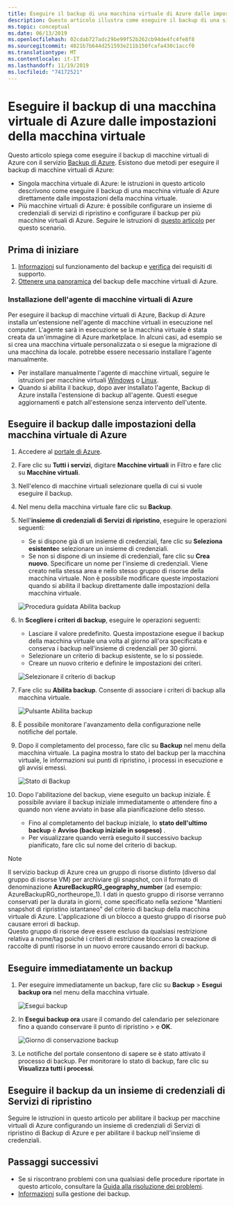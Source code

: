 ```yaml
---
title: Eseguire il backup di una macchina virtuale di Azure dalle impostazioni della macchina virtuale
description: Questo articolo illustra come eseguire il backup di una singola macchina virtuale di Azure o di più macchine virtuali di Azure con il servizio backup di Azure.
ms.topic: conceptual
ms.date: 06/13/2019
ms.openlocfilehash: 02cdab727adc29be99f52b262cb94de4fc4fe8f8
ms.sourcegitcommit: 4821b7b644d251593e211b150fcafa430c1accf0
ms.translationtype: MT
ms.contentlocale: it-IT
ms.lasthandoff: 11/19/2019
ms.locfileid: "74172521"
---
```

# <a name="back-up-an-azure-vm-from-the-vm-settings"></a>Eseguire il backup di una macchina virtuale di Azure dalle impostazioni della macchina virtuale

Questo articolo spiega come eseguire il backup di macchine virtuali di Azure con il servizio [Backup di Azure](backup-overview.md). Esistono due metodi per eseguire il backup di macchine virtuali di Azure:

- Singola macchina virtuale di Azure: le istruzioni in questo articolo descrivono come eseguire il backup di una macchina virtuale di Azure direttamente dalle impostazioni della macchina virtuale.
- Più macchine virtuali di Azure: è possibile configurare un insieme di credenziali di servizi di ripristino e configurare il backup per più macchine virtuali di Azure. Seguire le istruzioni di [questo articolo](backup-azure-arm-vms-prepare.md) per questo scenario.

## <a name="before-you-start"></a>Prima di iniziare

1. [Informazioni](backup-architecture.md#how-does-azure-backup-work) sul funzionamento del backup e [verifica](backup-support-matrix.md#azure-vm-backup-support) dei requisiti di supporto.
2. [Ottenere una panoramica](backup-azure-vms-introduction.md) del backup delle macchine virtuali di Azure.

### <a name="azure-vm-agent-installation"></a>Installazione dell'agente di macchine virtuali di Azure

Per eseguire il backup di macchine virtuali di Azure, Backup di Azure installa un'estensione nell'agente di macchine virtuali in esecuzione nel computer. L'agente sarà in esecuzione se la macchina virtuale è stata creata da un'immagine di Azure marketplace. In alcuni casi, ad esempio se si crea una macchina virtuale personalizzata o si esegue la migrazione di una macchina da locale. potrebbe essere necessario installare l'agente manualmente.

- Per installare manualmente l'agente di macchine virtuali, seguire le istruzioni per macchine virtuali [Windows](https://docs.microsoft.com/azure/virtual-machines/extensions/agent-windows) o [Linux](https://docs.microsoft.com/azure/virtual-machines/extensions/agent-linux).
- Quando si abilita il backup, dopo aver installato l'agente, Backup di Azure installa l'estensione di backup all'agente. Questi esegue aggiornamenti e patch all'estensione senza intervento dell'utente.

## <a name="back-up-from-azure-vm-settings"></a>Eseguire il backup dalle impostazioni della macchina virtuale di Azure

1. Accedere al [portale di Azure](https://portal.azure.com/).
2. Fare clic su **Tutti i servizi**, digitare **Macchine virtuali** in Filtro e fare clic su **Macchine virtuali**.
3. Nell'elenco di macchine virtuali selezionare quella di cui si vuole eseguire il backup.
4. Nel menu della macchina virtuale fare clic su **Backup**.
5. Nell'**insieme di credenziali di Servizi di ripristino**, eseguire le operazioni seguenti:
   - Se si dispone già di un insieme di credenziali, fare clic su **Seleziona esistente**e selezionare un insieme di credenziali.
   - Se non si dispone di un insieme di credenziali, fare clic su **Crea nuovo**. Specificare un nome per l'insieme di credenziali. Viene creato nella stessa area e nello stesso gruppo di risorse della macchina virtuale. Non è possibile modificare queste impostazioni quando si abilita il backup direttamente dalle impostazioni della macchina virtuale.

   ![Procedura guidata Abilita backup](./media/backup-azure-vms-first-look-arm/vm-menu-enable-backup-small.png)

6. In **Scegliere i criteri di backup**, eseguire le operazioni seguenti:

   - Lasciare il valore predefinito. Questa impostazione esegue il backup della macchina virtuale una volta al giorno all'ora specificata e conserva i backup nell'insieme di credenziali per 30 giorni.
   - Selezionare un criterio di backup esistente, se lo si possiede.
   - Creare un nuovo criterio e definire le impostazioni dei criteri.  

   ![Selezionare il criterio di backup](./media/backup-azure-vms-first-look-arm/set-backup-policy.png)

7. Fare clic su **Abilita backup**. Consente di associare i criteri di backup alla macchina virtuale.

    ![Pulsante Abilita backup](./media/backup-azure-vms-first-look-arm/vm-management-menu-enable-backup-button.png)

8. È possibile monitorare l'avanzamento della configurazione nelle notifiche del portale.
9. Dopo il completamento del processo, fare clic su **Backup** nel menu della macchina virtuale. La pagina mostra lo stato del backup per la macchina virtuale, le informazioni sui punti di ripristino, i processi in esecuzione e gli avvisi emessi.

   ![Stato di Backup](./media/backup-azure-vms-first-look-arm/backup-item-view-update.png)

10. Dopo l'abilitazione del backup, viene eseguito un backup iniziale. È possibile avviare il backup iniziale immediatamente o attendere fino a quando non viene avviato in base alla pianificazione dello stesso.
    - Fino al completamento del backup iniziale, lo **stato dell'ultimo backup** è **Avviso (backup iniziale in sospeso)** .
    - Per visualizzare quando verrà eseguito il successivo backup pianificato, fare clic sul nome del criterio di backup.

> [!NOTE]
> Il servizio backup di Azure crea un gruppo di risorse distinto (diverso dal gruppo di risorse VM) per archiviare gli snapshot, con il formato di denominazione **AzureBackupRG_geography_number** (ad esempio: AzureBackupRG_northeurope_1). I dati in questo gruppo di risorse verranno conservati per la durata in giorni, come specificato nella sezione "Mantieni snapshot di ripristino istantaneo" del criterio di backup della macchina virtuale di Azure. L'applicazione di un blocco a questo gruppo di risorse può causare errori di backup.<br>
Questo gruppo di risorse deve essere escluso da qualsiasi restrizione relativa a nome/tag poiché i criteri di restrizione bloccano la creazione di raccolte di punti risorse in un nuovo errore causando errori di backup.

## <a name="run-a-backup-immediately"></a>Eseguire immediatamente un backup

1. Per eseguire immediatamente un backup, fare clic su **Backup** > **Esegui backup ora** nel menu della macchina virtuale.

    ![Esegui backup](./media/backup-azure-vms-first-look-arm/backup-now-update.png)

2. In **Esegui backup ora** usare il comando del calendario per selezionare fino a quando conservare il punto di ripristino > e **OK**.

    ![Giorno di conservazione backup](./media/backup-azure-vms-first-look-arm/backup-now-blade-calendar.png)

3. Le notifiche del portale consentono di sapere se è stato attivato il processo di backup. Per monitorare lo stato di backup, fare clic su **Visualizza tutti i processi**.

## <a name="back-up-from-the-recovery-services-vault"></a>Eseguire il backup da un insieme di credenziali di Servizi di ripristino

Seguire le istruzioni in questo articolo per abilitare il backup per macchine virtuali di Azure configurando un insieme di credenziali di Servizi di ripristino di Backup di Azure e per abilitare il backup nell'insieme di credenziali.

## <a name="next-steps"></a>Passaggi successivi

- Se si riscontrano problemi con una qualsiasi delle procedure riportate in questo articolo, consultare la [Guida alla risoluzione dei problemi](backup-azure-vms-troubleshoot.md).
- [Informazioni](backup-azure-manage-vms.md) sulla gestione dei backup.

